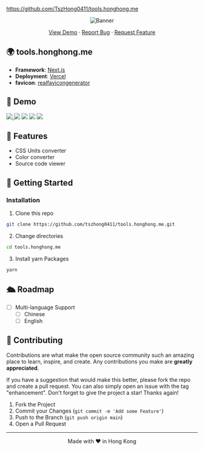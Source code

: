 https://github.com/TszHong0411/tools.honghong.me

<p align="center">
  <img src="https://socialify.git.ci/tszhong0411/tools.honghong.me/image?font=KoHo&forks=1&issues=1&logo=https%3A%2F%2Fhonghong.me%2Fstatic%2Fimages%2Flogo%2Flogo-black.png&name=1&owner=1&pattern=Circuit%20Board&pulls=1&stargazers=1&theme=Dark"  alt="Banner">
</p>

<p align="center">
    <a href="https://tools.honghong.me" target="blank">View Demo</a>
    ·
    <a href="https://github.com/tszhong0411/tools.honghong.me/issues/new/choose">Report Bug</a>
    ·
    <a href="https://github.com/tszhong0411/tools.honghong.me/issues/new/choose">Request Feature</a>
</p>

## 🌍 tools.honghong.me

- **Framework**: [Next.js](https://nextjs.org/)
- **Deployment**: [Vercel](https://vercel.com)
- **favicon**: [realfavicongenerator](https://realfavicongenerator.net/)

## 🚀 Demo

<a href="https://tools.honghong.me" target="_blank">
  <img src="https://img.shields.io/badge/website-tools.honghong.me-blue?style=flat-square&color=black" />
</a>

<img src="https://img.shields.io/github/repo-size/tszhong0411/tools.honghong.me?style=flat-square&color=green" />

<img src="https://img.shields.io/github/languages/top/tszhong0411/tools.honghong.me?style=flat-square" />

<img src="https://img.shields.io/github/commit-activity/m/tszhong0411/tools.honghong.me?color=orange&style=flat-square" />

<img src="https://img.shields.io/github/deployments/tszhong0411/tools.honghong.me/Production?style=flat-square" />

## 🤩 Features

- CSS Units converter
- Color converter
- Source code viewer

## 👋 Getting Started

### Installation

1. Clone this repo

```sh
git clone https://github.com/tszhong0411/tools.honghong.me.git
```

2. Change directories

```sh
cd tools.honghong.me
```

3. Install yarn Packages

```sh
yarn
```

## 🛳️ Roadmap

- [ ] Multi-language Support
  - [ ] Chinese
  - [ ] English

## 🍰 Contributing

Contributions are what make the open source community such an amazing place to learn, inspire, and create. Any contributions you make are **greatly appreciated**.

If you have a suggestion that would make this better, please fork the repo and create a pull request. You can also simply open an issue with the tag "enhancement".
Don't forget to give the project a star! Thanks again!

1. Fork the Project
2. Commit your Changes (`git commit -m 'Add some Feature'`)
3. Push to the Branch (`git push origin main`)
4. Open a Pull Request

<hr>
<p align="center">
Made with ❤️ in Hong Kong
</p>
